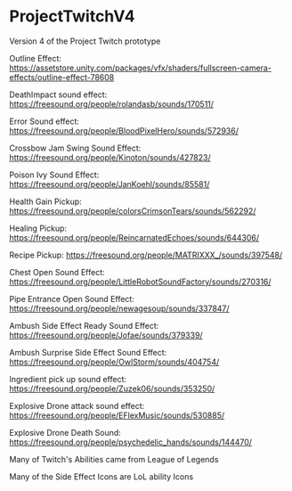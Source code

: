 # ProjectTwitchV4
Version 4 of the Project Twitch prototype


Outline Effect:  https://assetstore.unity.com/packages/vfx/shaders/fullscreen-camera-effects/outline-effect-78608

DeathImpact sound effect: https://freesound.org/people/rolandasb/sounds/170511/ 

Error Sound effect: https://freesound.org/people/BloodPixelHero/sounds/572936/ 

Crossbow Jam Swing Sound Effect: https://freesound.org/people/Kinoton/sounds/427823/ 

Poison Ivy Sound Effect: https://freesound.org/people/JanKoehl/sounds/85581/

Health Gain Pickup: https://freesound.org/people/colorsCrimsonTears/sounds/562292/

Healing Pickup: https://freesound.org/people/ReincarnatedEchoes/sounds/644306/ 

Recipe Pickup: https://freesound.org/people/MATRIXXX_/sounds/397548/ 

Chest Open Sound Effect: https://freesound.org/people/LittleRobotSoundFactory/sounds/270316/ 

Pipe Entrance Open Sound Effect: https://freesound.org/people/newagesoup/sounds/337847/ 

Ambush Side Effect Ready Sound Effect: https://freesound.org/people/Jofae/sounds/379339/

Ambush Surprise Side Effect Sound Effect: https://freesound.org/people/OwlStorm/sounds/404754/

Ingredient pick up sound effect: https://freesound.org/people/Zuzek06/sounds/353250/

Explosive Drone attack sound effect: https://freesound.org/people/EFlexMusic/sounds/530885/

Explosive Drone Death Sound: https://freesound.org/people/psychedelic_hands/sounds/144470/ 

Many of Twitch's Abilities came from League of Legends

Many of the Side Effect Icons are LoL ability Icons
